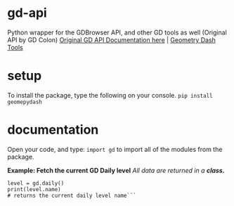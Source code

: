 # gd-api
Python wrapper for the GDBrowser API, and other GD tools as well (Original API by GD Colon)
[Original GD API Documentation here](https://gdbrowser.com/api) | [Geometry Dash Tools](https://gdcolon.com/tools) 

# setup
To install the package, type the following on your console.
```pip install geomepydash```

# documentation
Open your code, and type:
```import gd```
to import all of the modules from the package.

**Example: Fetch the current GD Daily level**
_All data are returned in a **class.**_
```import gd
level = gd.daily()
print(level.name)
# returns the current daily level name```
